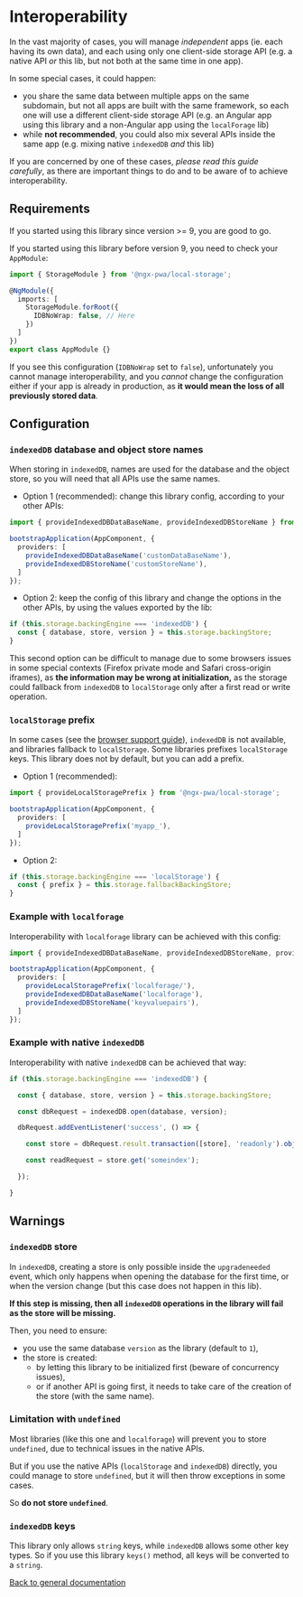 # Interoperability

In the vast majority of cases, you will manage *independent* apps (ie. each having its own data), and each using only one client-side storage API (e.g. a native API *or* this lib, but not both at the same time in one app).

In some special cases, it could happen:
- you share the same data between multiple apps on the same subdomain, but not all apps are built with the same framework, so each one will use a different client-side storage API (e.g. an Angular app using this library and a non-Angular app using the `localForage` lib)
- while **not recommended**, you could also mix several APIs inside the same app (e.g. mixing native `indexedDB` *and* this lib)

If you are concerned by one of these cases, *please read this guide carefully*, as there are important things to do and to be aware of to achieve interoperability.

## Requirements

If you started using this library since version >= 9, you are good to go.

If you started using this library before version 9, you need to check your `AppModule`:

```ts
import { StorageModule } from '@ngx-pwa/local-storage';

@NgModule({
  imports: [
    StorageModule.forRoot({
      IDBNoWrap: false, // Here
    })
  ]
})
export class AppModule {}
```

If you see this configuration (`IDBNoWrap` set to `false`), unfortunately you cannot manage interoperability, and you *cannot* change the configuration either if your app is already in production, as **it would mean the loss of all previously stored data**.

## Configuration

### `indexedDB` database and object store names

When storing in `indexedDB`, names are used for the database and the object store, so you will need that all APIs use the same names.

- Option 1 (recommended): change this library config, according to your other APIs:

```ts
import { provideIndexedDBDataBaseName, provideIndexedDBStoreName } from '@ngx-pwa/local-storage';

bootstrapApplication(AppComponent, {
  providers: [
    provideIndexedDBDataBaseName('customDataBaseName'),
    provideIndexedDBStoreName('customStoreName'),
  ]
});
```

- Option 2: keep the config of this library and change the options in the other APIs, by using the values exported by the lib:

```ts
if (this.storage.backingEngine === 'indexedDB') {
  const { database, store, version } = this.storage.backingStore;
}
```

This second option can be difficult to manage due to some browsers issues in some special contexts (Firefox private mode and Safari cross-origin iframes), as **the information may be wrong at initialization,** as the storage could fallback from `indexedDB` to `localStorage` only after a first read or write operation.

### `localStorage` prefix

In some cases (see the [browser support guide](./BROWSERS_SUPPORT)), `indexedDB` is not available, and libraries fallback to `localStorage`. Some libraries prefixes `localStorage` keys. This library does not by default, but you can add a prefix.

- Option 1 (recommended):

```typescript
import { provideLocalStoragePrefix } from '@ngx-pwa/local-storage';

bootstrapApplication(AppComponent, {
  providers: [
    provideLocalStoragePrefix('myapp_'),
  ]
});
```

- Option 2:

```ts
if (this.storage.backingEngine === 'localStorage') {
  const { prefix } = this.storage.fallbackBackingStore;
}
```

### Example with `localforage`

Interoperability with `localforage` library can be achieved with this config:

```typescript
import { provideIndexedDBDataBaseName, provideIndexedDBStoreName, provideLocalStoragePrefix } from '@ngx-pwa/local-storage';

bootstrapApplication(AppComponent, {
  providers: [
    provideLocalStoragePrefix('localforage/'),
    provideIndexedDBDataBaseName('localforage'),
    provideIndexedDBStoreName('keyvaluepairs'),
  ]
});
```

### Example with native `indexedDB`

Interoperability with native `indexedDB` can be achieved that way:

```ts
if (this.storage.backingEngine === 'indexedDB') {

  const { database, store, version } = this.storage.backingStore;

  const dbRequest = indexedDB.open(database, version);

  dbRequest.addEventListener('success', () => {

    const store = dbRequest.result.transaction([store], 'readonly').objectStore(store);

    const readRequest = store.get('someindex');

  });

}
```

## Warnings

### `indexedDB` store

In `indexedDB`, creating a store is only possible inside the `upgradeneeded` event, which only happens when opening the database for the first time, or when the version change (but this case does not happen in this lib).

**If this step is missing, then all `indexedDB` operations in the library will fail as the store will be missing.**

Then, you need to ensure:
- you use the same database `version` as the library (default to `1`),
- the store is created:
  - by letting this library to be initialized first (beware of concurrency issues),
  - or if another API is going first, it needs to take care of the creation of the store (with the same name).

### Limitation with `undefined`

Most libraries (like this one and `localforage`) will prevent you to store `undefined`, due to technical issues in the native APIs.

But if you use the native APIs (`localStorage` and `indexedDB`) directly, you could manage to store `undefined`, but it will then throw exceptions in some cases.

So **do not store `undefined`**.

### `indexedDB` keys

This library only allows `string` keys, while `indexedDB` allows some other key types. So if you use this library `keys()` method, all keys will be converted to a `string`.

[Back to general documentation](../README.md)
